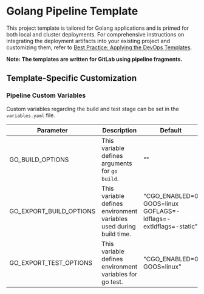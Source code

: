 # Golang Pipeline Template

This project template is tailored for Golang applications and is primed for both local and cluster deployments. For comprehensive instructions on integrating the deployment artifacts into your existing project and customizing them, refer to [Best Practice: Applying the DevOps Templates](../../pages/be_applying_the_cicd_templates.md).  

**Note: The templates are written for GitLab using pipeline fragments.**

## Template-Specific Customization

### Pipeline Custom Variables

Custom variables regarding the build and test stage can be set in the `variables.yaml` file.

| Parameter | Description | Default |
| ------ | ------ | ------ |
| GO_BUILD_OPTIONS | This variable defines arguments for `go build`. | "" |
| GO_EXPORT_BUILD_OPTIONS | This variable defines environment variables used during build time. | "CGO_ENABLED=0 GOOS=linux GOFLAGS=-ldflags=-extldflags=-static" |
| GO_EXPORT_TEST_OPTIONS | This variable defines environment variables for go test. | "CGO_ENABLED=0 GOOS=linux" |


